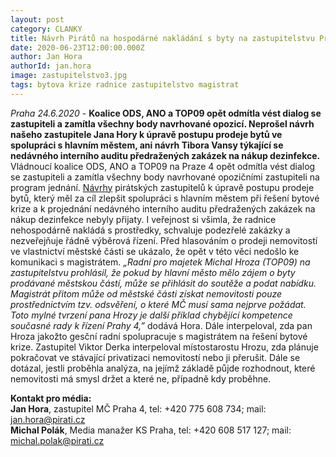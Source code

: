 ```yaml
---
layout: post
category: CLANKY
title: Návrh Pirátů na hospodárné nakládání s byty na zastupitelstvu Prahy 4 neprošel
date: 2020-06-23T12:00:00.000Z
author: Jan Hora
authorId: jan.hora
image: zastupitelstvo3.jpg
tags: bytova krize radnice zastupitelstvo magistrat
---
```


*Praha 24.6.2020* - **Koalice ODS, ANO a TOP09 opět odmítla vést dialog se zastupiteli a zamítla všechny body navrhované opozicí. Neprošel návrh našeho zastupitele Jana Hory k úpravě postupu prodeje bytů ve spolupráci s hlavním městem, ani návrh Tibora Vansy týkající se nedávného interního auditu předražených zakázek na nákup dezinfekce.**
Vládnoucí koalice ODS, ANO a TOP09 na Praze 4 opět odmítla vést dialog se zastupiteli a zamítla všechny body navrhované opozičními zastupiteli na program jednání. [Návrhy](https://praha4.pirati.cz/tiskove-zpravy/zastupitelstvo_6/) pirátských zastupitelů k úpravě postupu prodeje bytů, který měl za cíl zlepšit spolupráci s hlavním městem při řešení bytové krize a k projednání nedávného interního auditu předražených zakázek na nákup dezinfekce nebyly přijaty. I veřejnost si všimla, že radnice nehospodárně nakládá s prostředky, schvaluje podezřelé zakázky a nezveřejňuje řádně výběrová řízení. Před hlasováním o prodeji nemovitostí ve vlastnictví městské části se ukázalo, že opět v této věci nedošlo ke komunikaci s magistrátem.
*„Radní pro majetek Michal Hroza (TOP09) na zastupitelstvu prohlásil, že pokud by hlavní město mělo zájem o byty prodávané městskou částí, může se přihlásit do soutěže a podat nabídku. Magistrát přitom může od městské části získat nemovitosti pouze prostřednictvím tzv. odsvěření, o které MČ musí sama nejprve požádat. Toto mylné tvrzení pana Hrozy je další příklad chybějící kompetence současné rady k řízení Prahy 4,”* dodává Hora. Dále interpeloval, zda pan Hroza jakožto gesční radní spolupracuje s magistrátem na řešení bytové krize.
Zastupitel Viktor Derka interpeloval místostarostu Hrozu, zda plánuje pokračovat ve stávající privatizaci nemovitostí nebo ji přerušit. Dále se dotázal, jestli proběhla analýza, na jejímž základě půjde rozhodnout, které nemovitosti má smysl držet a které ne, případně kdy proběhne.

**Kontakt pro média:**<br>
**Jan Hora**, zastupitel MČ Praha 4, tel: +420 775 608 734; mail: jan.hora@pirati.cz<br>
**Michal Polák**, Media manažer KS Praha, tel: +420 608 517 127; mail: michal.polak@pirati.cz<br>

